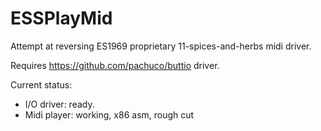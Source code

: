# ESSPlayMid
Attempt at reversing ES1969 proprietary 11-spices-and-herbs midi driver.

Requires https://github.com/pachuco/buttio driver.

Current status: 
- I/O driver: ready.
- Midi player: working, x86 asm, rough cut